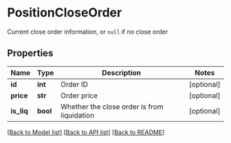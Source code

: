 # PositionCloseOrder

Current close order information, or `null` if no close order
## Properties
Name | Type | Description | Notes
------------ | ------------- | ------------- | -------------
**id** | **int** | Order ID | [optional] 
**price** | **str** | Order price | [optional] 
**is_liq** | **bool** | Whether the close order is from liquidation | [optional] 

[[Back to Model list]](../README.md#documentation-for-models) [[Back to API list]](../README.md#documentation-for-api-endpoints) [[Back to README]](../README.md)


